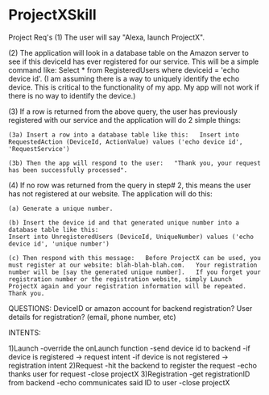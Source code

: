 # ProjectXSkill

Project Req's
(1) The user will say "Alexa, launch ProjectX".   

(2) The application will look in a database table on the Amazon server to see if this deviceId has ever registered for our service.   This will be a simple command like:  Select * from RegisteredUsers where deviceid = 'echo device id'.   (I am assuming there is a way to uniquely identify the echo device.  This is critical to the functionality of my app.  My app will not work if there is no way to identify the device.)

(3) If a row is returned from the above query, the user has previously registered with our service and the application will do 2 simple things:

	(3a) Insert a row into a database table like this:   Insert into RequestedAction (DeviceId, ActionValue) values ('echo device id', 'RequestService') 

	(3b) Then the app will respond to the user:   "Thank you, your request has been successfully processed".     

(4) If no row was returned from the query in step# 2, this means the user has not registered at our website.  The application will do this:

	(a) Generate a unique number.

	(b) Insert the device id and that generated unique number into a database table like this:   
	Insert into UnregisteredUsers (DeviceId, UniqueNumber) values ('echo device id', 'unique number')  

	(c) Then respond with this message:   Before ProjectX can be used, you must register at our website: blah-blah-blah.com.   Your registration number will be [say the generated unique number].   If you forget your registration number or the registration website, simply Launch ProjectX again and your registration information will be repeated.  Thank you.

QUESTIONS:
DeviceID or amazon account for backend registration?
User details for registration? (email, phone number, etc)

INTENTS:

1)Launch
	-override the onLaunch function
	-send device id to backend
	-if device is registered -> request intent
	-if device is not registered -> registration intent
2)Request
	-hit the backend to register the request
	-echo thanks user for request
	-close projectX
3)Registration
	-get registrationID from backend
	-echo communicates said ID to user
	-close projectX